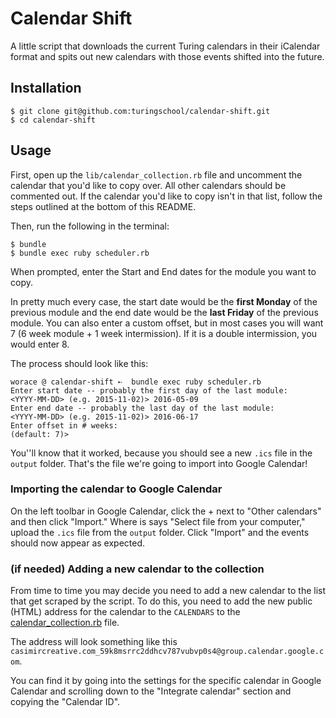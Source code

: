# Calendar Shift

A little script that downloads the current Turing calendars in their iCalendar format and spits out new calendars with those events shifted into the future.

## Installation

```
$ git clone git@github.com:turingschool/calendar-shift.git
$ cd calendar-shift
```

## Usage
First, open up the `lib/calendar_collection.rb` file and uncomment the calendar that you'd like to copy over. All other calendars should be commented out. If the calendar you'd like to copy isn't in that list, follow the steps outlined at the bottom of this README. 

Then, run the following in the terminal:
```
$ bundle
$ bundle exec ruby scheduler.rb
```

When prompted, enter the Start and End dates for the module you want to copy.

In pretty much every case, the start date would be the **first Monday** of the previous module and the end date would be the **last Friday** of the previous module.
You can also enter a custom offset, but in most cases you will want 7 (6 week module + 1 week intermission). If it is a double intermission, you would enter 8.

The process should look like this:

```
worace @ calendar-shift ➸  bundle exec ruby scheduler.rb
Enter start date -- probably the first day of the last module:
<YYYY-MM-DD> (e.g. 2015-11-02)> 2016-05-09
Enter end date -- probably the last day of the last module:
<YYYY-MM-DD> (e.g. 2015-11-02)> 2016-06-17
Enter offset in # weeks:
(default: 7)>
```
You''ll know that it worked, because you should see a new `.ics` file in the `output` folder. That's the file we're going to import into Google Calendar!

### Importing the calendar to Google Calendar

On the left toolbar in Google Calendar, click the + next to "Other calendars" and then click "Import." Where is says "Select file from your computer," upload the `.ics` file from the `output` folder. Click "Import" and the events should now appear as expected. 

### (if needed) Adding a new calendar to the collection

From time to time you may decide you need to add a new calendar to the list that get scraped by the script. To do this, you need to add the new public (HTML) address for the calendar to the `CALENDARS` to the [calendar_collection.rb](https://github.com/turingschool/calendar-shift/blob/master/lib/calendar_collection.rb) file.

The address will look something like this `casimircreative.com_59k8msrrc2ddhcv787vubvp0s4@group.calendar.google.com`.

You can find it by going into the settings for the specific calendar in Google Calendar and scrolling down to the "Integrate calendar" section and copying the "Calendar ID".
